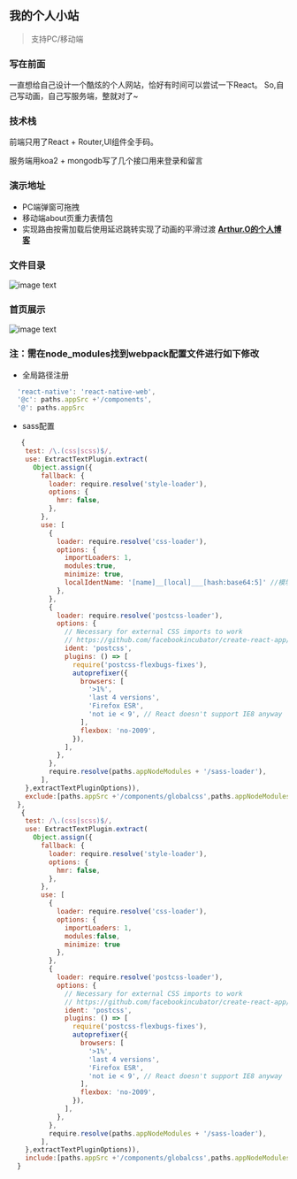 ## 我的个人小站
> 支持PC/移动端

### 写在前面
一直想给自己设计一个酷炫的个人网站，恰好有时间可以尝试一下React。
So,自己写动画，自己写服务端，整就对了~

### 技术栈
前端只用了React + Router,UI组件全手码。

服务端用koa2 + mongodb写了几个接口用来登录和留言

### 演示地址

* PC端弹窗可拖拽
* 移动端about页重力表情包
* 实现路由按需加载后使用延迟跳转实现了动画的平滑过渡
__[Arthur.O的个人博客](https://www.vanoc.top/)__

### 文件目录
![image text](https://raw.githubusercontent.com/ChuckOu/react-my-website/master/myfile.png)

### 首页展示
![image text](https://raw.githubusercontent.com/ChuckOu/react-my-website/master/mywebsit.png)

### 注：需在node_modules找到webpack配置文件进行如下修改

* 全局路径注册
```js
  'react-native': 'react-native-web',
  '@c': paths.appSrc +'/components', 
  '@': paths.appSrc
```
* sass配置
```js
   {
    test: /\.(css|scss)$/,
    use: ExtractTextPlugin.extract(
      Object.assign({
        fallback: {
          loader: require.resolve('style-loader'),
          options: {
            hmr: false,
          },
        },
        use: [
          {
            loader: require.resolve('css-loader'),
            options: {
              importLoaders: 1,
              modules:true,
              minimize: true,
              localIdentName: '[name]__[local]___[hash:base64:5]' //模块化开启后的class名称
            },
          },
          {
            loader: require.resolve('postcss-loader'),
            options: {
              // Necessary for external CSS imports to work
              // https://github.com/facebookincubator/create-react-app/issues/2677
              ident: 'postcss',
              plugins: () => [
                require('postcss-flexbugs-fixes'),
                autoprefixer({
                  browsers: [
                    '>1%',
                    'last 4 versions',
                    'Firefox ESR',
                    'not ie < 9', // React doesn't support IE8 anyway
                  ],
                  flexbox: 'no-2009',
                }),
              ],
            },
          },
          require.resolve(paths.appNodeModules + '/sass-loader'),
        ],
    },extractTextPluginOptions)),
    exclude:[paths.appSrc +'/components/globalcss',paths.appNodeModules]
  },
   {
    test: /\.(css|scss)$/,
    use: ExtractTextPlugin.extract(
      Object.assign({
        fallback: {
          loader: require.resolve('style-loader'),
          options: {
            hmr: false,
          },
        },
        use: [
          {
            loader: require.resolve('css-loader'),
            options: {
              importLoaders: 1,
              modules:false,
              minimize: true
            },
          },
          {
            loader: require.resolve('postcss-loader'),
            options: {
              // Necessary for external CSS imports to work
              // https://github.com/facebookincubator/create-react-app/issues/2677
              ident: 'postcss',
              plugins: () => [
                require('postcss-flexbugs-fixes'),
                autoprefixer({
                  browsers: [
                    '>1%',
                    'last 4 versions',
                    'Firefox ESR',
                    'not ie < 9', // React doesn't support IE8 anyway
                  ],
                  flexbox: 'no-2009',
                }),
              ],
            },
          },
          require.resolve(paths.appNodeModules + '/sass-loader'),
        ],
    },extractTextPluginOptions)),
    include:[paths.appSrc +'/components/globalcss',paths.appNodeModules]
  }
```
